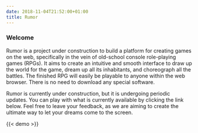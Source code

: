 ```yaml
---
date: 2018-11-04T21:52:00+01:00
title: Rumor
---
```


### Welcome

Rumor is a project under construction to build a platform for creating games on the web, specifically in the vein of old-school console role-playing games (RPGs).  It aims to create an intuitive and smooth interface to draw up the world for the game, dream up all its inhabitants, and choreograph all the battles.  The finished RPG will easily be playable to anyone within the web browser.  There is no need to download any special software.

Rumor is currently under construction, but it is undergoing periodic updates.  You can play with what is currently available by clicking the link below.  Feel free to leave your feedback, as we are aiming to create the ultimate way to let your dreams come to the screen.

{{< demo >}}